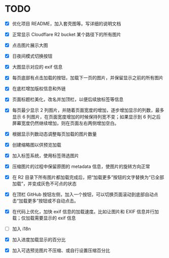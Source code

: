 # TODO

- [x] 优化项目 README，加入套壳图等。写详细的说明文档
- [x] 正常显示 Cloudflare R2 bucket 某个路径下的所有图片
- [x] 点击图片展示大图
- [x] 日夜间模式切换按钮
- [x] 大图显示对应的 exif 信息
- [x] 每页底部有点击加载的按钮，加载下一页的图片，并保留显示之前的所有图片
- [x] 在底栏增加版权信息和外链
- [x] 页面标题栏美化，改名并加顶栏，以便后续放标签等信息
- [x] 每页最少显示 2 列图片，并随着页面宽度的增加，逐步增加显示的列数，最多显示 6 列图片，在页面宽度增加的时候保持列宽不变；如果显示到 6 列之后屏幕宽度仍然继续增加，则在页面左右两侧增加空白。
- [x] 根据显示列数动态调整每页加载的图片数量
- [x] 创建缩略图以供预览加载
- [x] 加入标签系统，使用标签筛选图片
- [x] 压缩图片的过程中保留原图的 metadata 信息，使图片的旋转方向正常
- [x] 在 R2 目录下所有图片都加载完成后，把“加载更多”按钮的文字替换为“已全部加载”，并变成灰色不可点的状态
- [x] 在顶栏 GitHub 按钮左侧，加入一个按钮，可以切换页面滚动到底部自动点击“加载更多”按钮或不自动点击。
- [x] 在代码上优化，加快 exif 信息的加载速度。比如让图片和 EXIF 信息并行加载；仅加载需要显示的 exif 信息
- [ ] 加入 i18n
- [x] 加入进度加载显示的百分比
- [x] 加入可选预览图片不压缩、或自行设置压缩百分比

